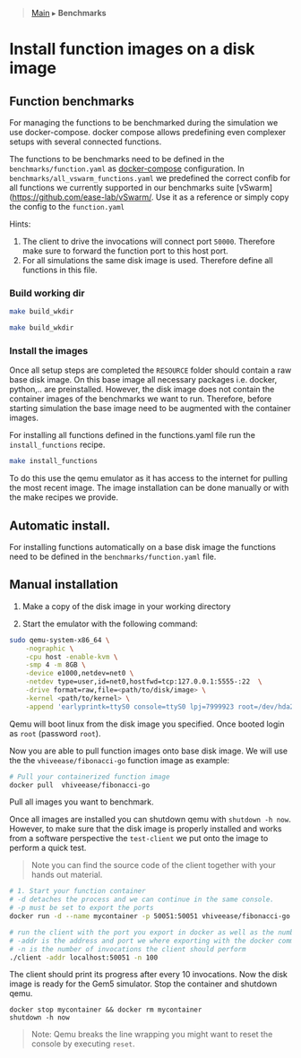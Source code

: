 > [Main](../README.md) ▸ **Benchmarks**
# Install function images on a disk image


## Function benchmarks

For managing the functions to be benchmarked during the simulation we use docker-compose. docker compose allows predefining even complexer setups with several connected functions.

The functions to be benchmarks need to be defined in the `benchmarks/function.yaml` as [docker-compose](https://docs.docker.com/compose/compose-file/) configuration. In `benchmarks/all_vswarm_functions.yaml` we predefined the correct confib for all functions we currently supported in our benchmarks suite [vSwarm](https://github.com/ease-lab/vSwarm/. Use it as a reference or simply copy the config to the `function.yaml`

Hints:
1. The client to drive the invocations will connect port `50000`. Therefore make sure to forward the function port to this host port.
2. For all simulations the same disk image is used. Therefore define all functions in this file.

### Build working dir
```bash
make build_wkdir
```

```bash
make build_wkdir
```

### Install the images
Once all setup steps are completed the `RESOURCE` folder should contain a raw base disk image. On this base image all necessary packages i.e. docker, python,.. are preinstalled. However, the disk image does not contain the container images of the benchmarks we want to run. Therefore, before starting simulation the base image need to be augmented with the container images.

For installing all functions defined in the functions.yaml file run the `install_functions` recipe.
```bash
make install_functions
```




To do this use the qemu emulator as it has access to the internet for pulling the most recent image. The image installation can be done manually or with the make recipes we provide.

## Automatic install.
For installing functions automatically on a base disk image the functions need to be defined in the `benchmarks/function.yaml` file.




## Manual installation
1. Make a copy of the disk image in your working directory

2. Start the emulator with the following command:
```bash
sudo qemu-system-x86_64 \
    -nographic \
    -cpu host -enable-kvm \
    -smp 4 -m 8GB \
    -device e1000,netdev=net0 \
    -netdev type=user,id=net0,hostfwd=tcp:127.0.0.1:5555-:22  \
    -drive format=raw,file=<path/to/disk/image> \
    -kernel <path/to/kernel> \
    -append 'earlyprintk=ttyS0 console=ttyS0 lpj=7999923 root=/dev/hda2'
```
Qemu will boot linux from the disk image you specified. Once booted login as `root` (password `root`).

Now you are able to pull function images onto base disk image. We will use the the `vhiveease/fibonacci-go` function image as example:
```bash
# Pull your containerized function image
docker pull  vhiveease/fibonacci-go
```
Pull all images you want to benchmark.

Once all images are installed you can shutdown qemu with `shutdown -h now`. However, to make sure that the disk image is properly installed and works from a software perspective the `test-client` we put onto the image to perform a quick test.
   > Note you can find the source code of the client together with your hands out material.

```bash
# 1. Start your function container
# -d detaches the process and we can continue in the same console.
# -p must be set to export the ports
docker run -d --name mycontainer -p 50051:50051 vhiveease/fibonacci-go

# run the client with the port you export in docker as well as the number of invocations you want to run.
# -addr is the address and port we where exporting with the docker command
# -n is the number of invocations the client should perform
./client -addr localhost:50051 -n 100
```
The client should print its progress after every 10 invocations.
Now the disk image is ready for the Gem5 simulator. Stop the container and shutdown qemu.
```
docker stop mycontainer && docker rm mycontainer
shutdown -h now
```
> Note: Qemu breaks the line wrapping you might want to reset the console by executing `reset`.

